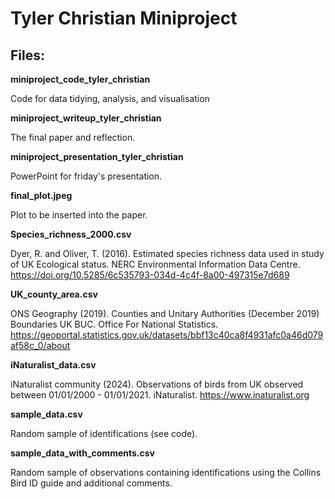 # Tyler Christian Miniproject

## Files:

**miniproject_code_tyler_christian**

Code for data tidying, analysis, and visualisation

**miniproject_writeup_tyler_christian**

The final paper and reflection.

**miniproject_presentation_tyler_christian**

PowerPoint for friday's presentation.

**final_plot.jpeg**

Plot to be inserted into the paper.

**Species_richness_2000.csv**

Dyer, R. and Oliver, T. (2016). Estimated species richness data used in study of UK Ecological status. NERC Environmental Information Data Centre. <https://doi.org/10.5285/6c535793-034d-4c4f-8a00-497315e7d689>

**UK_county_area.csv**

ONS Geography (2019). Counties and Unitary Authorities (December 2019) Boundaries UK BUC. Office For National Statistics. <https://geoportal.statistics.gov.uk/datasets/bbf13c40ca8f4931afc0a46d079af58c_0/about>

**iNaturalist_data.csv**

iNaturalist community (2024). Observations of birds from UK observed between 01/01/2000 - 01/01/2021. iNaturalist. <https://www.inaturalist.org>

**sample_data.csv**

Random sample of identifications (see code).

**sample_data_with_comments.csv**

Random sample of observations containing identifications using the Collins Bird ID guide and additional comments.
